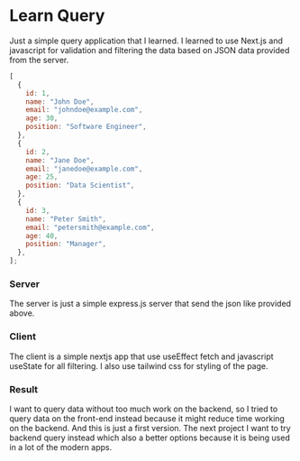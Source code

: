# Learn Query

Just a simple query application that I learned. I learned to use Next.js and javascript for validation and filtering the data based on JSON data provided from the server.

```js
[
  {
    id: 1,
    name: "John Doe",
    email: "johndoe@example.com",
    age: 30,
    position: "Software Engineer",
  },
  {
    id: 2,
    name: "Jane Doe",
    email: "janedoe@example.com",
    age: 25,
    position: "Data Scientist",
  },
  {
    id: 3,
    name: "Peter Smith",
    email: "petersmith@example.com",
    age: 40,
    position: "Manager",
  },
];
```

### Server

The server is just a simple express.js server that send the json like provided above.

### Client

The client is a simple nextjs app that use useEffect fetch and javascript useState for all filtering. I also use tailwind css for styling of the page.

### Result

I want to query data without too much work on the backend, so I tried to query data on the front-end instead because it might reduce time working on the backend. And this is just a first version. The next project I want to try backend query instead which also a better options because it is being used in a lot of the modern apps.
